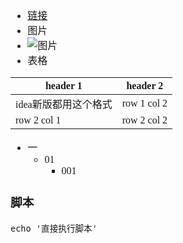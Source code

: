 <font face="Simsun" size=3>

- [链接]()
- 图片
- ![图片](https://upload-bbs.mihoyo.com/upload/2022/01/29/75259669/bd9ac37eac9ad6a326bf1fe055ee02b8_5454042101718289056.jpg)
- 表格
  
| header 1     | header 2      |
|--------------|---------------|
| idea新版都用这个格式 | row 1 col 2   |
| row 2 col 1  | row 2 col 2   |

- 一
  - 01
    - 001

### 脚本

~~~shell
echo '直接执行脚本'
~~~
  
</font>